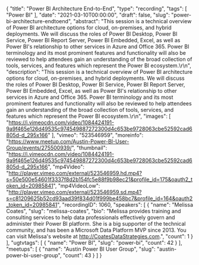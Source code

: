 {
  "title": "Power BI Architecture End-to-End",
  "type": "recording",
  "tags": [
    "Power BI"
  ],
  "date": "2021-03-10T00:00:00",
  "draft": false,
  "slug": "power-bi-architecture-endtoend",
  "abstract": "This session is a technical overview of Power BI architecture options for cloud, on-premises, and hybrid deployments. We will discuss the roles of Power BI Desktop, Power BI Service, Power BI Report Server, Power BI Embedded, Excel, as well as Power BI's relationship to other services in Azure and Office 365. Power BI terminology and its most prominent features and functionality will also be reviewed to help attendees gain an understanding of the broad collection of tools, services, and features which represent the Power BI ecosystem.\r\n",
  "description": "This session is a technical overview of Power BI architecture options for cloud, on-premises, and hybrid deployments. We will discuss the roles of Power BI Desktop, Power BI Service, Power BI Report Server, Power BI Embedded, Excel, as well as Power BI's relationship to other services in Azure and Office 365. Power BI terminology and its most prominent features and functionality will also be reviewed to help attendees gain an understanding of the broad collection of tools, services, and features which represent the Power BI ecosystem.\r\n",
  "images": [
    "https://i.vimeocdn.com/video/1084424191-9a9f465e126d49535c974549887272300d4c653be9728063cbe52592cad6805d-d_295x166"
  ],
  "vimeo": "523546959",
  "moreinfo": "https://www.meetup.com/Austin-Power-BI-User-Group/events/275500939/",
  "thumbnail": "https://i.vimeocdn.com/video/1084424191-9a9f465e126d49535c974549887272300d4c653be9728063cbe52592cad6805d-d_295x166",
  "mp4Video": "http://player.vimeo.com/external/523546959.hd.mp4?s=50e500e54601f3337f8d2b154fc5e88f9b98ec21&profile_id=175&oauth2_token_id=20985841",
  "mp4VideoLow": "http://player.vimeo.com/external/523546959.sd.mp4?s=c81209625b52cd93aad39f834d01f999be458bc7&profile_id=164&oauth2_token_id=20985841",
  "recordingID": 1060,
  "speakers": [
    {
      "name": "Melissa Coates",
      "slug": "melissa-coates",
      "bio": "Melissa provides training and consulting services to help data professionals effectively govern and administer their Power BI platform. She is a big supporter of the technical community, and has been a Microsoft Data Platform MVP since 2013. You can visit Melissa's website at http://CoatesDataStrategies.com.",
      "count": 1
    }
  ],
  "ugtvtags": [
    {
      "name": "Power BI",
      "slug": "power-bi",
      "count": 42
    }
  ],
  "meetups": [
    {
      "name": "Austin Power BI User Group",
      "slug": "austin-power-bi-user-group",
      "count": 43
    }
  ]
}